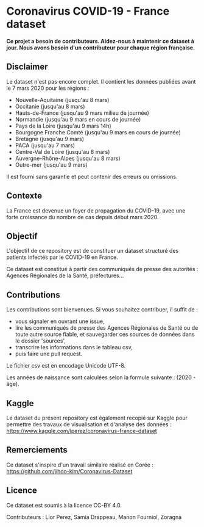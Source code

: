 # Coronavirus COVID-19 - France dataset

**Ce projet a besoin de contributeurs. Aidez-nous à maintenir ce dataset à jour. Nous avons besoin d'un contributeur pour chaque région française.**

## Disclaimer

Le dataset n'est pas encore complet. Il contient les données publiées avant le 7 mars 2020 pour les régions :
  * Nouvelle-Aquitaine (jusqu'au 8 mars)
  * Occitanie (jusqu'au 8 mars)
  * Hauts-de-France (jusqu'au 9 mars milieu de journée)
  * Normandie (jusqu'au 9 mars en cours de journée)
  * Pays de la Loire (jusqu'au 9 mars 14h)
  * Bourgogne Franche Comté (jusqu'au 9 mars en cours de journée)
  * Bretagne (jusqu'au 9 mars)
  * PACA (jusqu'au 7 mars)
  * Centre-Val de Loire (jusqu'au 8 mars)
  * Auvergne-Rhône-Alpes (jusqu'au 8 mars)
  * Outre-mer (jusqu'au 9 mars)

Il est fourni sans garantie et peut contenir des erreurs ou omissions.

## Contexte

La France est devenue un foyer de propagation du COVID-19, avec une forte croissance du nombre de cas depuis début mars 2020.

## Objectif

L'objectif de ce repository est de constituer un dataset structuré des patients infectés par le COVID-19 en France.

Ce dataset est constitué à partir des communiqués de presse des autorités : Agences Régionales de la Santé, préfectures...

## Contributions

Les contributions sont bienvenues. Si vous souhaitez contribuer, il suffit de :
  * vous signaler en ouvrant une issue,
  * lire les communiqués de presse des Agences Régionales de Santé ou de toute autre source fiable, et sauvegarder ces sources de données dans le dossier 'sources',
  * transcrire les informations dans le tableau csv,
  * puis faire une pull request.

Le fichier csv est en encodage Unicode UTF-8.

Les années de naissance sont calculées selon la formule suivante : (2020 - âge).

## Kaggle

Le dataset du présent repository est également recopié sur Kaggle pour permettre des travaux de visualisation et d'analyse des données : https://www.kaggle.com/lperez/coronavirus-france-dataset

## Remerciements

Ce dataset s'inspire d'un travail similaire réalisé en Corée : https://github.com/jihoo-kim/Coronavirus-Dataset

## Licence

Ce dataset est soumis à la licence CC-BY 4.0.

Contributeurs : Lior Perez, Samia Drappeau, Manon Fourniol, Zoragna
